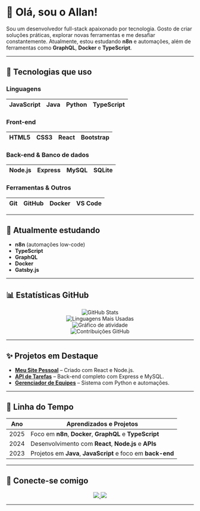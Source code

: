 # 👋 Olá, sou o Allan!

Sou um desenvolvedor full-stack apaixonado por tecnologia. Gosto de criar soluções práticas, explorar novas ferramentas e me desafiar constantemente. Atualmente, estou estudando **n8n** e automações, além de ferramentas como **GraphQL**, **Docker** e **TypeScript**.

---

## 🚀 Tecnologias que uso

### Linguagens
| JavaScript | Java | Python | TypeScript |
|------------|------|--------|------------|

### Front-end
| HTML5 | CSS3 | React | Bootstrap |
|-------|------|--------|-----------|

### Back-end & Banco de dados
| Node.js | Express | MySQL | SQLite |
|---------|---------|--------|--------|

### Ferramentas & Outros
| Git | GitHub | Docker | VS Code |
|-----|--------|--------|---------|

---

## 🌱 Atualmente estudando

- **n8n** (automações low-code)
- **TypeScript**
- **GraphQL**
- **Docker**
- **Gatsby.js**

---

## 📊 Estatísticas GitHub

<p align="center">
  <img src="https://github-readme-stats.vercel.app/api?username=Allan177&show_icons=true&theme=radical&count_private=true&hide_title=true" alt="GitHub Stats" />
  <br />
  <img src="https://github-readme-stats.vercel.app/api/top-langs/?username=Allan177&layout=compact&theme=radical&hide_title=true" alt="Linguagens Mais Usadas" />
  <br />
  <img src="https://activity-graph.herokuapp.com/graph?username=Allan177&theme=github&hide_border=true" alt="Gráfico de atividade" />
  <br />
  <img src="https://github.com/Allan177/github-contribution-chart.svg" alt="Contribuições GitHub" />
</p>

---

## ✨ Projetos em Destaque

- [**Meu Site Pessoal**](https://github.com/Allan177/projeto1) – Criado com React e Node.js.
- [**API de Tarefas**](https://github.com/Allan177/projeto2) – Back-end completo com Express e MySQL.
- [**Gerenciador de Equipes**](https://github.com/Allan177/projeto3) – Sistema com Python e automações.

---

## 📅 Linha do Tempo

| Ano  | Aprendizados e Projetos |
|------|--------------------------|
| 2025 | Foco em **n8n**, **Docker**, **GraphQL** e **TypeScript** |
| 2024 | Desenvolvimento com **React**, **Node.js** e **APIs** |
| 2023 | Projetos em **Java**, **JavaScript** e foco em **back-end** |

---

## 🤝 Conecte-se comigo

<p align="center">
  <a href="https://www.instagram.com/euallan17" target="_blank">
    <img src="https://img.shields.io/badge/@euallan17-E4405F?style=for-the-badge&logo=instagram&logoColor=white" />
  </a>
  <a href="https://discord.com/invite/VjjQc4ZQ" target="_blank">
    <img src="https://img.shields.io/badge/Allan%20Clips%20Community-7289DA?style=for-the-badge&logo=discord&logoColor=white" />
  </a>
</p>

---

